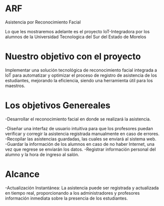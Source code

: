 # ARF
Asistencia por Reconocimiento Facial

Lo que les mostraremos adelante es el proyecto IoT-Integradora por los alumnos de la Universidad Tecnologica del Sur del Estado de Morelos

# Nuestro objetivo con el proyecto

Implementar una solución tecnológica de reconocimiento facial integrada a IoT para automatizar y optimizar el proceso de registro de asistencia de los estudiantes, mejorando la eficiencia, siendo una herramienta útil para los maestros.

# Los objetivos Genereales

-Desarrollar el reconocimiento facial en donde se realizará la asistencia.

-Diseñar una interfaz de usuario intuitiva para que los profesores puedan verificar y corregir la asistencia registrada manualmente en caso de errores.
-Recopilar las asistencias guardadas, las cuales se enviará al sistema web.
-Guardar la información de los alumnos en caso de no haber Internet, una vez que regrese se enviarán los datos.
-Registrar información personal del alumno y la hora de ingreso al salón.

# Alcance
-Actualización Instantánea: La asistencia puede ser registrada y actualizada en tiempo real, proporcionando a los administradores y profesores información inmediata sobre la presencia de los estudiantes.  
